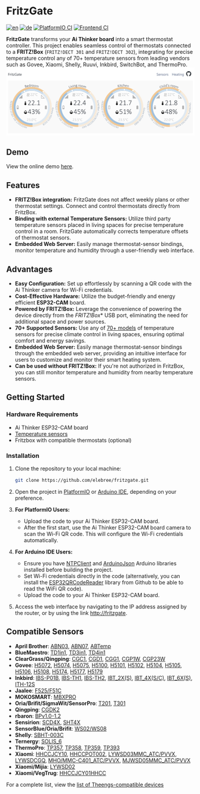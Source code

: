 # FritzGate 
[![en](https://img.shields.io/badge/lang-en-blue.svg)](README.md) [![de](https://img.shields.io/badge/lang-de-red.svg)](README.de.md) [![PlatformIO CI](https://github.com/elebree/fritzgate/actions/workflows/platformio.yml/badge.svg)](https://github.com/elebree/fritzgate/actions/workflows/platformio.yml) [![Frontend CI](https://github.com/elebree/fritzgate/actions/workflows/deploy.yml/badge.svg)](https://github.com/elebree/fritzgate/actions/workflows/deploy.yml)

**FritzGate** transforms your **Ai Thinker board** into a smart thermostat controller. This project enables seamless control of thermostats connected to a **FRITZ!Box** (`FRITZ!DECT 301` and `FRITZ!DECT 302`), integrating for precise temperature control any of 70+ temperature sensors from leading vendors such as Govee, Xiaomi, Shelly, Ruuvi, Inkbird, SwitchBot, and ThermoPro.
[![FritzGate screenshot](docs/FritzGate_Screenshot.svg)](https://elebree.github.io/fritzgate/)

## Demo

View the online demo [here](https://elebree.github.io/fritzgate/).

## Features

- **FRITZ!Box integration:** FritzGate does not affect weekly plans or other thermostat settings. Connect and control thermostats directly from FritzBox.
- **Binding with external Temperature Sensors:** Utilize third party temperature sensors placed in living spaces for precise temperature control in a room. FritzGate automatically corrects temperature offsets of thermostat sensors.
- **Embedded Web Server:** Easily manage thermostat-sensor bindings, monitor temperature and humidity through a user-friendly web interface.

## Advantages

- **Easy Configuration:** Set up effortlessly by scanning a QR code with the Ai Thinker camera for Wi-Fi credentials.
- **Cost-Effective Hardware:** Utilize the budget-friendly and energy efficient **ESP32-CAM** board.
- **Powered by FRITZ!Box:** Leverage the convenience of powering the device directly from the *FRITZ!Box** USB port, eliminating the need for additional space and power sources.
- **70+ Supported Sensors:** Use any of [70+ models](https://decoder.theengs.io/devices/devices.html) of temperature sensors for precise climate control in living spaces, ensuring optimal comfort and energy savings.
- **Embedded Web Server:** Easily manage thermostat-sensor bindings through the embedded web server, providing an intuitive interface for users to customize and monitor their smart heating system.
- **Can be used without FRITZ!Box:** If you're not authorized in FritzBox, you can still monitor temperature and humidity from nearby temperature sensors.

## Getting Started

### Hardware Requirements

- Ai Thinker ESP32-CAM board
- [Temperature sensors](https://decoder.theengs.io/devices/devices.html)
- Fritzbox with compatible thermostats (optional)

### Installation

1. Clone the repository to your local machine:

    ```bash
    git clone https://github.com/elebree/fritzgate.git
    ```

2. Open the project in [PlatformIO](https://platformio.org/) or [Arduino IDE](https://www.arduino.cc/en/software), depending on your preference.

3. **For PlatformIO Users:**
   - Upload the code to your Ai Thinker ESP32-CAM board.
   - After the first start, use the Ai Thinker ESP32-CAM board camera to scan the Wi-Fi QR code. This will configure the Wi-Fi credentials automatically.

4. **For Arduino IDE Users:**
   - Ensure you have  [NTPClient](https://github.com/arduino-libraries/NTPClient) and [ArduinoJson](https://github.com/bblanchon/ArduinoJson) Arduino libraries installed before building the project.
   - Set Wi-Fi credentials directly in the code (alternatively, you can install the [ESP32QRCodeReader](https://github.com/alvarowolfx/ESP32QRCodeReader) library from Github to be able to read the WiFi QR code).
   - Upload the code to your Ai Thinker ESP32-CAM board.

5. Access the web interface by navigating to the IP address assigned by the router, or by using the link [http://fritzgate](http://fritzgate).

## Compatible Sensors

- **April Brother**: [ABN03](https://decoder.theengs.io/devices/ABN03.html), [ABN07](https://decoder.theengs.io/devices/ABN07.html), [ABTemp](https://decoder.theengs.io/devices/ABTemp.html)
- **BlueMaestro**: [TD1in1](https://decoder.theengs.io/devices/BM1in1.html), [TD3in1](https://decoder.theengs.io/devices/BM3in1.html), [TD4in1](https://decoder.theengs.io/devices/BM4in1.html)
- **ClearGrass/Qingping**: [CGC1](https://decoder.theengs.io/devices/CGC1.html), [CGD1](https://decoder.theengs.io/devices/CGD1.html), [CGG1](https://decoder.theengs.io/devices/CGG1.html), [CGP1W](https://decoder.theengs.io/devices/CGP1W.html), [CGP23W](https://decoder.theengs.io/devices/CGP23W.html)
- **Govee**: [H5072](https://decoder.theengs.io/devices/H5072.html), [H5074](https://decoder.theengs.io/devices/H5074.html), [H5075](https://decoder.theengs.io/devices/H5075.html), [H5100](https://decoder.theengs.io/devices/H5100.html), [H5101](https://decoder.theengs.io/devices/H5101.html), [H5102](https://decoder.theengs.io/devices/H5102.html), [H5104](https://decoder.theengs.io/devices/H5104.html), [H5105](https://decoder.theengs.io/devices/H5105.html), [H5106](https://decoder.theengs.io/devices/H5106.html), [H5108](https://decoder.theengs.io/devices/H5108.html), [H5174](https://decoder.theengs.io/devices/H5174.html), [H5177](https://decoder.theengs.io/devices/H5177.html), [H5179](https://decoder.theengs.io/devices/H5179.html)
- **Inkbird**: [IBS-P01B](https://decoder.theengs.io/devices/IBS-P01B.html), [IBS-TH1](https://decoder.theengs.io/devices/IBS_TH1.html), [IBS-TH2](https://decoder.theengs.io/devices/IBS_TH2.html), [IBT_2X(S)](https://decoder.theengs.io/devices/IBT_2X.html), [IBT_4X(S/C)](https://decoder.theengs.io/devices/IBT_4XS.html), [IBT_6X(S)](https://decoder.theengs.io/devices/IBT_6XS.html), [ITH-12S](https://decoder.theengs.io/devices/ITH_12S.html)
- **Jaalee**: [F525/F51C](https://decoder.theengs.io/devices/JAALEE.html)
- **MOKOSMART**: [MBXPRO](https://decoder.theengs.io/devices/MBXPRO.html)
- **Oria/Brifit/SigmaWit/SensorPro**: [T201](https://decoder.theengs.io/devices/T201.html), [T301](https://decoder.theengs.io/devices/T301.html)
- **Qingping**: [CGDK2](https://decoder.theengs.io/devices/CGDK2.html)
- **rbaron**: [BPv1.0-1.2](https://decoder.theengs.io/devices/BPARASITE.html)
- **Sensirion**: [SCD4X](https://decoder.theengs.io/devices/SCD4X.html), [SHT4X](https://decoder.theengs.io/devices/SHT4x.html)
- **SensorBlue/Oria/Brifit**: [WS02/WS08](https://decoder.theengs.io/devices/ThermoBeacon.html)
- **Shelly**: [SBHT-003C](https://decoder.theengs.io/devices/SBHT-003C.html)
- **Ternergy**: [SOLIS_6](https://decoder.theengs.io/devices/SOLIS_6.html)
- **ThermoPro**: [TP357](https://decoder.theengs.io/devices/TP357.html), [TP358](https://decoder.theengs.io/devices/TP358.html), [TP359](https://decoder.theengs.io/devices/TP359.html), [TP393](https://decoder.theengs.io/devices/TP393.html)
- **Xiaomi**: [HHCCJCY10](https://decoder.theengs.io/devices/HHCCJCY10.html), [HHCCPOT002](https://decoder.theengs.io/devices/HHCCPOT002.html), [LYWSD03MMC_ATC/PVVX](https://decoder.theengs.io/devices/LYWSD03MMC.html), [LYWSDCGQ](https://decoder.theengs.io/devices/LYWSDCGQ.html), [MHO/MMC-C401_ATC/PVVX](https://decoder.theengs.io/devices/MHO-C401.html), [MJWSD05MMC_ATC/PVVX](https://decoder.theengs.io/devices/MJWSD05MMC.html)
- **Xiaomi/Mijia**: [LYWSD02](https://decoder.theengs.io/devices/LYWSD02.html)
- **Xiaomi/VegTrug**: [HHCCJCY01HHCC](https://decoder.theengs.io/devices/HHCCJCY01HHCC.html)

For a complete list, view the [list of  Theengs-compatible devices](https://decoder.theengs.io/devices/devices.html)
